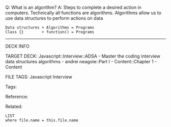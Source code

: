 Q: What is an algorithm?
A: Steps to complete a desired action in computers. Technically all functions are algorithms.
Algorithms allow us to use data structures to perform actions on data
```text
Data structures + Algorithms = Programs
Class {}        + function() = Programs
```
<!--ID: 1689972344485-->



---

DECK INFO

TARGET DECK: Javascript::Interview::ADSA - Master the coding interview data structures algorithms - andrei neagoie::Part I - Content::Chapter 1 - Content

FILE TAGS: Javascript Interview

Tags:

Reference:

Related:

```dataview
LIST
where file.name = this.file.name
```
